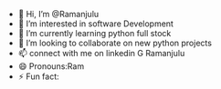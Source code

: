 - 👋 Hi, I’m @Ramanjulu
- 👀 I’m interested in software Development
- 🌱 I’m currently learning python full stock
- 💞️ I’m looking to collaborate on new python projects
- 📫 connect with me on linkedin G Ramanjulu
- 😄 Pronouns:Ram
- ⚡ Fun fact: 

<!---
Ramanji288/Ramanji288 is a ✨ special ✨ repository because its `README.md` (this file) appears on your GitHub profile.
You can click the Preview link to take a look at your changes.
--->
